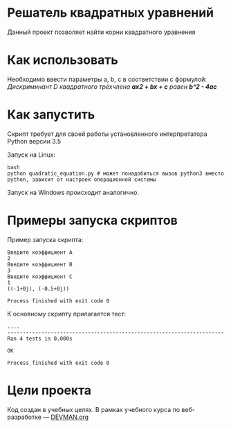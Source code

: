 # Решатель квадратных уравнений
Данный проект позволяет найти корни квадратного уравнения

# Как использовать
Необходимо ввести параметры a, b, c  в соответствии с формулой:
_Дискриминант D квадратного трёхчлена **ax2 + bx + c**   равен **b^2 - 4ac**_

# Как запустить
Скрипт требует для своей работы установленного интерпретатора Python версии 3.5

Запуск на Linux:

```
bash
python quadratic_equation.py # может понадобиться вызов python3 вместо python, зависит от настроек операционной системы
```

Запуск на Windows происходит аналогично.

# Примеры запуска скриптов 
Пример запуска скрипта:
``` 
Введите коэффициент A
2
Введите коэффициент B
3
Введите коэффициент C
1
((-1+0j), (-0.5+0j))

Process finished with exit code 0
```
К основному скрипту прилагается тест:
```
....
----------------------------------------------------------------------
Ran 4 tests in 0.000s

OK

Process finished with exit code 0
```
# Цели проекта

Код создан в учебных целях. В рамках учебного курса по веб-разработке ― [DEVMAN.org](https://devman.org)
